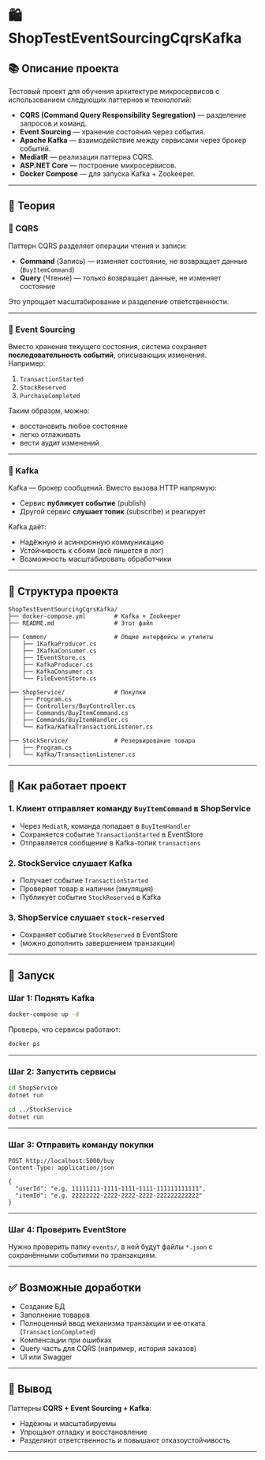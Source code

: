 # 🛍️ ShopTestEventSourcingCqrsKafka

## 📚 Описание проекта

Тестовый проект для обучения архитектуре микросервисов  с использованием следующих паттернов и технологий:

- **CQRS (Command Query Responsibility Segregation)** — разделение запросов и команд.
- **Event Sourcing** — хранение состояния через события.
- **Apache Kafka** — взаимодействие между сервисами через брокер событий.
- **MediatR** — реализация паттерна CQRS.
- **ASP.NET Core** — построение микросервисов.
- **Docker Compose** — для запуска Kafka + Zookeeper.

---

## 🧠 Теория

### 📌 CQRS

Паттерн CQRS разделяет операции чтения и записи:
- **Command** (Запись) — изменяет состояние, не возвращает данные (`BuyItemCommand`)
- **Query** (Чтение) — только возвращает данные, не изменяет состояние

Это упрощает масштабирование и разделение ответственности.

---

### 📌 Event Sourcing

Вместо хранения текущего состояния, система сохраняет **последовательность событий**, описывающих изменения.  
Например:
1. `TransactionStarted`
2. `StockReserved`
3. `PurchaseCompleted`

Таким образом, можно:
- восстановить любое состояние
- легко отлаживать
- вести аудит изменений

---

### 📌 Kafka

Kafka — брокер сообщений. Вместо вызова HTTP напрямую:
- Сервис **публикует событие** (publish)
- Другой сервис **слушает топик** (subscribe) и реагирует

Kafka даёт:
- Надёжную и асинхронную коммуникацию
- Устойчивость к сбоям (всё пишется в лог)
- Возможность масштабировать обработчики

---

## 🧱 Структура проекта

```
ShopTestEventSourcingCqrsKafka/
├── docker-compose.yml        # Kafka + Zookeeper
├── README.md                 # Этот файл
│
├── Common/                   # Общие интерфейсы и утилиты
│   ├── IKafkaProducer.cs
│   ├── IKafkaConsumer.cs
│   ├── IEventStore.cs
│   ├── KafkaProducer.cs
│   ├── KafkaConsumer.cs
│   └── FileEventStore.cs
│
├── ShopService/              # Покупки
│   ├── Program.cs
│   ├── Controllers/BuyController.cs
│   ├── Commands/BuyItemCommand.cs
│   ├── Commands/BuyItemHandler.cs
│   └── Kafka/KafkaTransactionListener.cs
│
├── StockService/             # Резервирование товара
│   ├── Program.cs
│   └── Kafka/TransactionListener.cs
```

---

## 🔄 Как работает проект

### 1. Клиент отправляет команду `BuyItemCommand` в ShopService
- Через `MediatR`, команда попадает в `BuyItemHandler`
- Сохраняется событие `TransactionStarted` в EventStore
- Отправляется сообщение в Kafka-топик `transactions`

### 2. StockService слушает Kafka
- Получает событие `TransactionStarted`
- Проверяет товар в наличии (эмуляция)
- Публикует событие `StockReserved` в Kafka

### 3. ShopService слушает `stock-reserved`
- Сохраняет событие `StockReserved` в EventStore
- (можно дополнить завершением транзакции)

---

## 🚀 Запуск

### Шаг 1: Поднять Kafka

```bash
docker-compose up -d
```

Проверь, что сервисы работают:

```bash
docker ps
```

---

### Шаг 2: Запустить сервисы

```bash
cd ShopService
dotnet run

cd ../StockService
dotnet run
```

---

### Шаг 3: Отправить команду покупки

```http
POST http://localhost:5000/buy
Content-Type: application/json

{
  "userId": "e.g. 11111111-1111-1111-1111-111111111111",
  "itemId": "e.g. 22222222-2222-2222-2222-222222222222"
}
```

---

### Шаг 4: Проверить EventStore

Нужно проверить папку `events/`, в ней будут файлы `*.json` с сохранёнными событиями по транзакциям.

---

## ✅ Возможные доработки
- Создание БД
- Заполнение товаров
- Полноценный ввод механизма транзакции и ее отката (`TransactionCompleted`)
- Компенсации при ошибках
- Query часть для CQRS (например, история заказов)
- UI или Swagger

---

## 🧠 Вывод

Паттерны **CQRS + Event Sourcing + Kafka**:
- Надёжны и масштабируемы
- Упрощают отладку и восстановление
- Разделяют ответственность и повышают отказоустойчивость

---

